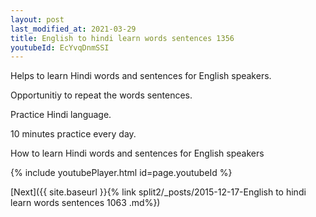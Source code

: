 ```yaml
---
layout: post
last_modified_at: 2021-03-29
title: English to hindi learn words sentences 1356 
youtubeId: EcYvqDnmSSI
---
```

 
 
Helps to learn Hindi words and sentences for English speakers.

Opportunitiy to repeat the words sentences. 

Practice Hindi language. 
 
10 minutes practice every day. 
 
How to learn Hindi words and sentences for English speakers 
 
{% include youtubePlayer.html id=page.youtubeId %}
 
 
[Next]({{ site.baseurl }}{% link  split2/_posts/2015-12-17-English to hindi learn words sentences 1063 .md%})
 
